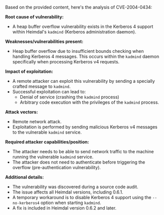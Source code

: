 Based on the provided content, here's the analysis of CVE-2004-0434:

**Root cause of vulnerability:**
- A heap buffer overflow vulnerability exists in the Kerberos 4 support within Heimdal's `kadmind` (Kerberos administration daemon).

**Weaknesses/vulnerabilities present:**
- Heap buffer overflow due to insufficient bounds checking when handling Kerberos 4 messages. This occurs within the `kadmind` daemon specifically when processing Kerberos v4 requests.

**Impact of exploitation:**
- A remote attacker can exploit this vulnerability by sending a specially crafted message to `kadmind`.
- Successful exploitation can lead to:
    - Denial of service (crashing the `kadmind` process)
    - Arbitrary code execution with the privileges of the `kadmind` process.

**Attack vectors:**
- Remote network attack.
- Exploitation is performed by sending malicious Kerberos v4 messages to the vulnerable `kadmind` service.

**Required attacker capabilities/position:**
- The attacker needs to be able to send network traffic to the machine running the vulnerable `kadmind` service.
- The attacker does not need to authenticate before triggering the overflow (pre-authentication vulnerability).

**Additional details:**
- The vulnerability was discovered during a source code audit.
- The issue affects all Heimdal versions, including 0.6.1.
- A temporary workaround is to disable Kerberos 4 support using the `--no-kerberos4` option when starting `kadmind`.
- A fix is included in Heimdal version 0.6.2 and later.